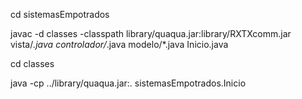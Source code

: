 cd sistemasEmpotrados

javac -d classes -classpath library/quaqua.jar:library/RXTXcomm.jar vista/*.java controlador/*.java modelo/*.java Inicio.java

cd classes

java -cp ../library/quaqua.jar:. sistemasEmpotrados.Inicio
